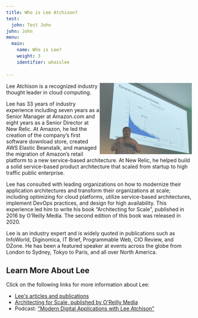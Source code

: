 ```yaml
---
title: Who is Lee Atchison?
test:
  john: Test John
john: John
menu:
  main:
    name: Who is Lee?
    weight: 3
    identifier: whoislee

---
```

<img src="./lee.png" align="right" width="250"/>

Lee Atchison is a recognized industry thought leader in cloud computing.

Lee has 33 years of industry experience including seven years as a Senior Manager at Amazon.com and eight years as a Senior Director at New Relic. At Amazon, he led the creation of the company’s first software download store, created AWS Elastic Beanstalk, and managed the migration of Amazon’s retail platform to a new service-based architecture. At New Relic, he helped build a solid service-based product architecture that scaled from startup to high traffic public enterprise.

Lee has consulted with leading organizations on how to modernize their application architectures and transform their organizations at scale; including optimizing for cloud platforms, utilize service-based architectures, implement DevOps practices, and design for high availability. This experience led him to write his book “Architecting for Scale”, published in 2016 by O’Reilly Media. The second edition of this book was released in 2020.

Lee is an industry expert and is widely quoted in publications such as InfoWorld, Diginomica, IT Brief, Programmable Web, CIO Review, and DZone. He has been a featured speaker at events across the globe from London to Sydney, Tokyo to Paris, and all over North America.

## Learn More About Lee

Click on the following links for more information about Lee:

* <a href="https://leeatchison.com" target="_blank">Lee's articles and publications</a>
* <a href="https://architectingforscale.com" target="_blank">Architecting for Scale, published by O'Reilly Media</a>
* Podcast: <a href="https://mdacast.com" target="_blank">"Modern Digital Applications with Lee Atchison"</a>